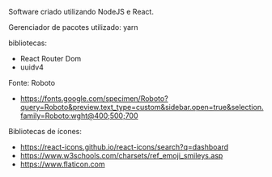Software criado utilizando NodeJS e React.

Gerenciador de pacotes utilizado: yarn

bibliotecas:
- React Router Dom
- uuidv4

Fonte: Roboto
- https://fonts.google.com/specimen/Roboto?query=Roboto&preview.text_type=custom&sidebar.open=true&selection.family=Roboto:wght@400;500;700

Bibliotecas de ícones:
- https://react-icons.github.io/react-icons/search?q=dashboard
- https://www.w3schools.com/charsets/ref_emoji_smileys.asp
- https://www.flaticon.com
